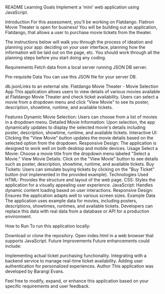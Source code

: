 README
Learning Goals
Implement a 'mini' web application using JavaScript.
 

Introduction
For this assessment, you'll be working on Flatdango. Flatiron Movie Theater is open for business! You will be building out an application, Flatdango, that allows a user to purchase movie tickets from the theater.

The instructions below will walk you through the process of ideation and planning your app: deciding on your user interface, planning how the information will be laid out on the page, etc. You should work through all the planning steps before you start doing any coding.

 

Requirements
Fetch data from a local server running JSON DB server.
 

Pre-requisite Data
You can use this JSON file for your server DB.

db.jsonLinks to an external site. 
Flatdango Movie Theater - Movie Selection App
This application allows users to view details of various movies available at Flatdango Movie Theater and check ticket availability. Users can select a movie from a dropdown menu and click "View Movie" to see its poster, description, showtime, runtime, and available tickets.

Features
Dynamic Movie Selection: Users can choose from a list of movies in a dropdown menu.
Detailed Movie Information: Upon selection, the app dynamically updates to display the selected movie's details including poster, description, showtime, runtime, and available tickets.
Interactive UI: Clicking the "View Movie" button updates the movie details based on the selected option from the dropdown.
Responsive Design: The application is designed to work well on both desktop and mobile devices.
Usage
Select a Movie: Choose a movie title from the dropdown menu labeled "Select a Movie."
View Movie Details: Click on the "View Movie" button to see details such as poster, description, showtime, runtime, and available tickets.
Buy Tickets: Users can simulate buying tickets by clicking on the "Buy Ticket" button (not implemented in the provided example).
Technologies Used
HTML: Provides the structure and layout of the web page.
CSS: Styles the application for a visually appealing user experience.
JavaScript: Handles dynamic content loading based on user interactions.
Responsive Design: Ensures the application adapts well to various screen sizes.
Example Data
The application uses example data for movies, including posters, descriptions, showtimes, runtimes, and available tickets. Developers can replace this data with real data from a database or API for a production environment.

How to Run
To run this application locally:

Download or clone the repository.
Open index.html in a web browser that supports JavaScript.
Future Improvements
Future enhancements could include:

Implementing actual ticket purchasing functionality.
Integrating with a backend service to manage real-time ticket availability.
Adding user authentication for personalized experiences.
Author
This application was developed by Barangi Evans.

Feel free to modify, expand, or enhance this application based on your specific requirements and user feedback.
